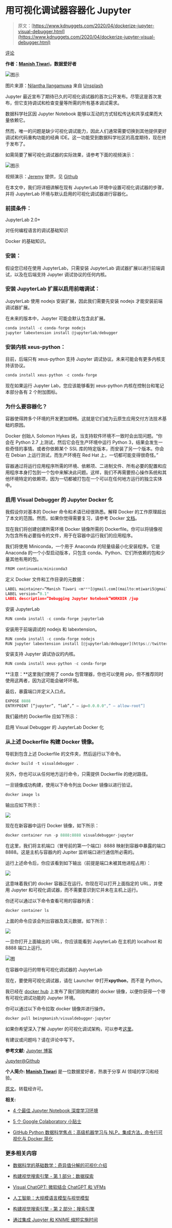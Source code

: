 # 用可视化调试器容器化 Jupyter

> 原文：[https://www.kdnuggets.com/2020/04/dockerize-jupyter-visual-debugger.html](https://www.kdnuggets.com/2020/04/dockerize-jupyter-visual-debugger.html)

[评论](#comments)

**作者：[Manish Tiwari](https://www.linkedin.com/in/manish-kumar-tiwari/)，数据爱好者**

![图示](../Images/b9e0fd2862820e4423939d8b443837c6.png)

图片来源：[Nilantha Ilangamuwa](https://unsplash.com/@ilangamuwa?utm_source=medium&utm_medium=referral) 来自 [Unsplash](https://unsplash.com/?utm_source=medium&utm_medium=referral)

Jupyter 最近宣布了期待已久的可视化调试器的首次公开发布。尽管这是首次发布，但它支持调试和检查变量等所需的所有基本调试需求。

数据科学社区因 Jupyter Notebook 能够以互动的方式轻松传达和共享成果而大量依赖它。

然而，唯一的问题是缺少可视化调试能力，因此人们通常需要切换到其他提供更好调试和代码重构功能的经典 IDE。这一功能受到数据科学社区的高度期待，现在终于发布了。

如需简要了解可视化调试器的实际效果，请参考下面的视频演示：

![图示](../Images/94d10f5444d449de1cebb00591f968a3.png)

视频演示：[Jeremy](https://github.com/jtpio) 提供，见 [Github](https://github.com/jupyterlab/debugger/blob/master/screencast.gif)

在本文中，我们将详细讲解在现有 JupyterLab 环境中设置可视化调试器的步骤，并将 JupyterLab 环境与默认启用的可视化调试器进行容器化。

### 前提条件：

JupyterLab 2.0+

对任何编程语言的调试基础知识

Docker 的基础知识。

### 安装：

假设您已经在使用 JupyterLab，只需安装 JupyterLab 调试器扩展以进行前端调试，以及在后端支持 Jupyter 调试协议的任何内核。

### 安装 JupyterLab 扩展以启用前端调试：

JupyterLab 使用 nodejs 安装扩展，因此我们需要先安装 nodejs 才能安装前端调试器扩展。

在未来的版本中，Jupyter 可能会默认包含此扩展。

```py
conda install -c conda-forge nodejs
jupyter labextension install @jupyterlab/debugger
```

### 安装内核 xeus-python：

目前，后端只有 xeus-python 支持 Jupyter 调试协议。未来可能会有更多内核支持该协议。

```py
conda install xeus-python -c conda-forge
```

现在如果运行 Jupyter Lab，您应该能够看到 xeus-python 内核在控制台和笔记本部分各有 2 个附加图标。

### 为什么要容器化？

容器使得跨多个环境的开发更加顺畅。这就是它们成为云原生应用交付方法技术基础的原因。

Docker 创始人 Solomon Hykes 说，当支持软件环境不一致时会出现问题。“你会在 Python 2.7 上测试，然后它会在生产环境中运行 Python 3，结果会发生一些奇怪的事情。或者你依赖某个 SSL 库的特定版本，而安装了另一个版本。你会在 Debian 上运行测试，而生产环境在 Red Hat 上，一切都可能变得很奇怪。”

容器通过将运行应用程序所需的环境、依赖项、二进制文件、所有必要的配置和应用程序本身打包到一个包中来解决此问题。这样，我们不再需要担心操作系统和其他环境特定的依赖项，因为一切都被打包在一个可以在任何地方运行的独立实体中。

### 启用 Visual Debugger 的 Jupyter Docker 化

我假设你对基本的 Docker 命令和术语已经很熟悉。解释 Docker 的工作原理超出了本文的范围。然而，如果你觉得需要复习，请参考 Docker [文档](https://docs.docker.com/)。

现在我们将创建创建所需环境 Docker 镜像所需的 Dockerfile。你可以将镜像视为包含所有必要指令的文件，用于在容器中运行我们的应用程序。

我们将使用 Miniconda，一个用于 Anaconda 的轻量级最小化安装程序。它是 Anaconda 的一个小型启动版本，只包含 conda、Python、它们所依赖的包和少量其他有用的包。

```py
FROM continuumio/miniconda3
```

定义 Docker 文件和工作目录的元数据：

```py
LABEL maintainer=”Manish Tiwari <m***[@gmail.com](mailto:mtiwari5@gmail.com)>”
LABEL version=”0.1"
LABEL description=”Debugging Jupyter Notebook”WORKDIR /jup
```

安装 JupyterLab

```py
RUN conda install -c conda-forge jupyterlab
```

安装用于前端调试的 nodejs 和 labextension。

```py
RUN conda install -c conda-forge nodejs
RUN jupyter labextension install [@jupyterlab/debugger](https://twitter.com/jupyterlab/debugger)
```

安装支持 Jupyter 调试协议的内核。

```py
RUN conda install xeus-python -c conda-forge
```

**注意：**这里我们使用了 conda 包管理器，你也可以使用 pip，但不推荐同时使用这两者，因为这可能会破坏环境。

最后，暴露端口并定义入口点。

```py
EXPOSE 8888
ENTRYPOINT [“jupyter”, “lab”,” — ip=0.0.0.0",” — allow-root”]
```

我们最终的 Dockerfile 应如下所示：

启用 Visual Debugger 的 JupyterLab Docker 化

### 从上述 Dockerfile 构建 Docker 镜像。

导航到包含上述 Dockerfile 的文件夹，然后运行以下命令。

```py
docker build -t visualdebugger .
```

另外，你也可以从任何地方运行命令，只需提供 Dockerfile 的绝对路径。

一旦镜像成功构建，使用以下命令列出 Docker 镜像以进行验证。

```py
docker image ls
```

输出应如下所示：

![](../Images/4d9348c00df9a889ea45e8f5a9d13fed.png)

现在在新容器中运行 Docker 镜像，如下所示：

```py
docker container run -p 8888:8888 visualdebugger-jupyter
```

在这里，我们将主机端口（冒号前的第一个端口）8888 映射到容器中暴露的端口 8888。这是主机与容器内的 Jupiter 监听端口进行通信所必需的。

运行上述命令后，你应该看到如下输出（前提是端口未被其他进程占用）：

![](../Images/52ee4e3c29d5a884d81fa56bd5e5c92f.png)

这意味着我们的 docker 容器正在运行。你现在可以打开上面指定的 URL，并使用 Jupyter 和可视化调试器，而不需要意识到它并未在主机上运行。

你还可以通过以下命令查看可用的容器列表：

```py
docker container ls
```

上面的命令应该会列出容器及其元数据，如下所示：

![](../Images/23094ef9780246a9158aed1a0794f675.png)

一旦你打开上面输出的 URL，你应该能看到 JupyterLab 在主机的 localhost 和 8888 端口上运行。

![图](../Images/109e93190201264d560fd95d2bad0e59.png)

在容器中运行的带有可视化调试器的 JupyterLab

现在，要使用可视化调试器，请在 Launcher 中打开**xpython**，而不是 Python。

我已经在 [docker hub](https://hub.docker.com/repository/docker/beingmanish/visualdebugger-jupyter) 上发布了我们刚刚构建的 docker 镜像，以便你获得一个带有可视化调试功能的 Jupyter 环境。

你可以通过以下命令拉取 docker 镜像并进行操作。

```py
docker pull beingmanish/visualdebugger-jupyter
```

如果你希望深入了解 Jupyter 的可视化调试架构，可以参考[这里](https://blog.jupyter.org/a-visual-debugger-for-jupyter-914e61716559)。

有建议或问题吗？请在评论中写下。

**参考文献:** [Jupyter 博客](https://blog.jupyter.org/)

[Jupyter@Github](https://github.com/jupyter)

**个人简介: [Manish Tiwari](https://www.linkedin.com/in/manish-kumar-tiwari/)** 是一位数据爱好者，热衷于分享 AI 领域的学习和经验。

[原文](https://towardsdatascience.com/dockerize-jupyter-with-official-visual-debugger-enabled-cbce1840b7f)。转载经许可。

**相关:**

+   [4 个最佳 Jupyter Notebook 深度学习环境](/2020/03/4-best-jupyter-notebook-environments-deep-learning.html)

+   [5 个 Google Colaboratory 小贴士](/2020/03/5-google-colaboratory-tips.html)

+   [GitHub Python 数据科学焦点：高级机器学习与 NLP，集成方法，命令行可视化与 Docker 简化](/2018/10/github-python-data-science-spotlight.html)

### 更多相关内容

+   [数据科学的基础数学：奇异值分解的可视化介绍](https://www.kdnuggets.com/2022/06/essential-math-data-science-visual-introduction-singular-value-decomposition.html)

+   [构建视觉搜索引擎 - 第 1 部分：数据探索](https://www.kdnuggets.com/2022/02/building-visual-search-engine-part-1.html)

+   [Visual ChatGPT: 微软结合 ChatGPT 和 VFMs](https://www.kdnuggets.com/2023/03/visual-chatgpt-microsoft-combine-chatgpt-vfms.html)

+   [人工智能：大规模语言模型与视觉模型](https://www.kdnuggets.com/2023/06/ai-large-language-visual-models.html)

+   [构建视觉搜索引擎 - 第 2 部分：搜索引擎](https://www.kdnuggets.com/2022/02/building-visual-search-engine-part-2.html)

+   [通过集成 Jupyter 和 KNIME 缩短实施时间](https://www.kdnuggets.com/2021/12/cutting-implementation-time-integrating-jupyter-knime.html)
